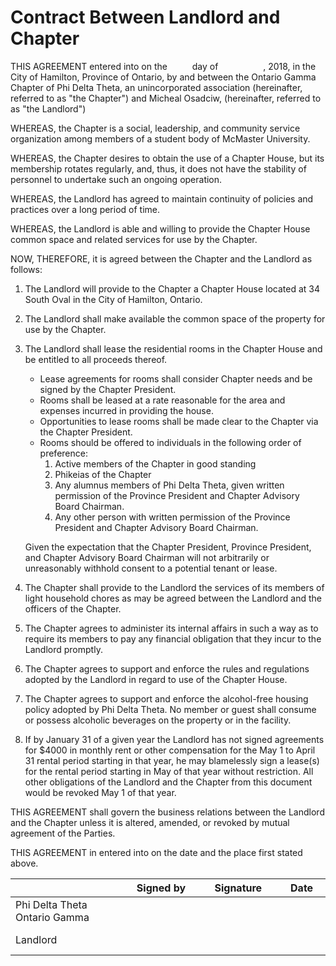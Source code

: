 # Contract Between Landlord and Chapter 

THIS AGREEMENT entered into on the &emsp; &emsp; day of &emsp; &emsp; &emsp; &emsp;,
2018, in the City of Hamilton, Province of Ontario, by and between the Ontario Gamma Chapter of Phi Delta Theta, an unincorporated association (hereinafter, referred to as "the Chapter") and Micheal Osadciw, (hereinafter, referred to as "the Landlord")

WHEREAS, the Chapter is a social, leadership, and community service organization among members of a student body of McMaster University.

WHEREAS, the Chapter desires to obtain the use of a Chapter House, but its membership rotates regularly, and, thus, it does not have the stability of personnel to undertake such an ongoing operation.

WHEREAS, the Landlord has agreed to maintain continuity of policies and practices over a long period of time.

WHEREAS, the Landlord is able and willing to provide the Chapter House common space and related services for use by the Chapter.

NOW, THEREFORE, it is agreed between the Chapter and the Landlord as follows:

1. The Landlord will provide to the Chapter a Chapter House located at 34 South Oval in the City of Hamilton, Ontario.

2. The Landlord shall make available the common space of the property for use by the Chapter.

3. The Landlord shall lease the residential rooms in the Chapter House and be entitled to all proceeds thereof. 
   - Lease agreements for rooms shall consider Chapter needs and be signed by the Chapter President. 
   - Rooms shall be leased at a rate reasonable for the area and expenses incurred in providing the house. 
   - Opportunities to lease rooms shall be made clear to the Chapter via the Chapter President.
   - Rooms should be offered to individuals in the following order of preference:
     1. Active members of the Chapter in good standing 
     2. Phikeias of the Chapter
     3. Any alumnus members of Phi Delta Theta, given written permission of the Province President and Chapter Advisory Board Chairman.
     4. Any other person with written permission of the Province President and Chapter Advisory Board Chairman.
   
   Given the expectation that the Chapter President, Province President, and Chapter Advisory Board Chairman will not arbitrarily or unreasonably withhold consent to a potential tenant or lease.

4. The Chapter shall provide to the Landlord the services of its members of light household chores as may be agreed between the Landlord and the officers of the Chapter.

5. The Chapter agrees to administer its internal affairs in such a way as to require its members to pay any financial obligation that they incur to the Landlord promptly.

6. The Chapter agrees to support and enforce the rules and regulations adopted by the Landlord in regard to use of the Chapter House.

7. The Chapter agrees to support and enforce the alcohol-free housing policy adopted by Phi Delta Theta. No member or guest shall consume or possess alcoholic beverages on the property or in the facility.

8. If by January 31 of a given year the Landlord has not signed agreements for $4000 in monthly rent or other compensation for the May 1 to April 31 rental period starting in that year, he may blamelessly sign a lease(s) for the rental period starting in May of that year without restriction. All other obligations of the Landlord and the Chapter from this document would be revoked May 1 of that year.

THIS AGREEMENT shall govern the business relations between the Landlord and the Chapter unless it is altered, amended, or revoked by mutual agreement of the Parties.

THIS AGREEMENT in entered into on the date and the place first stated above.

|| Signed by | Signature | Date | 
|-|-|-|-|
| Phi Delta Theta Ontario Gamma | &emsp; &emsp; &emsp; &emsp; &emsp; &emsp; | &emsp; &emsp; &emsp; &emsp; &emsp; &emsp; &emsp; | &emsp; &emsp; &emsp; &emsp; |
| Landlord | &emsp; &emsp; &emsp; &emsp; &emsp; &emsp; &emsp; | &emsp; &emsp; &emsp; &emsp; &emsp; &emsp; &emsp; | &emsp; &emsp; &emsp; &emsp; |
